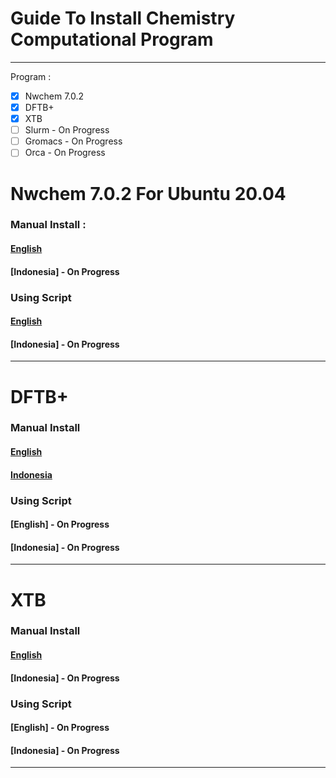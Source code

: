 # Guide To Install Chemistry Computational Program
----------------------
Program :
- [x] Nwchem 7.0.2
- [x] DFTB+
- [x] XTB
- [ ] Slurm - On Progress
- [ ] Gromacs - On Progress
- [ ] Orca - On Progress

# Nwchem 7.0.2 For Ubuntu 20.04
### Manual Install :
#### [English](https://github.com/nwchemgit/nwchem/releases)
#### [Indonesia] - On Progress

### Using Script
#### [English](https://github.com/Socky01/script_nwchem_7.0.2)
#### [Indonesia] - On Progress
----------------------

# DFTB+
### Manual Install
#### [English](https://github.com/Socky01/DFTB-_Installation)
#### [Indonesia](https://github.com/ARN696/Instalasi_DFTB-)

### Using Script
#### [English] - On Progress
#### [Indonesia] - On Progress
----------------------

# XTB
### Manual Install
#### [English](https://github.com/Socky01/XTB)
#### [Indonesia] - On Progress

### Using Script
#### [English] - On Progress
#### [Indonesia] - On Progress
----------------------

